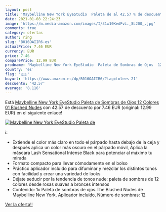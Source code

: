 ```yaml
---
layout: post
title: 'Maybelline New York EyeStudio  Paleta de al 42.57 % de descuento'
date: 2021-01-08 22:24:23
image: 'https://m.media-amazon.com/images/I/31x10KedPvL._SL200_.jpg'
comments: true
category: ofertas
author: ring
slug: 'B016OAIIR6-es'
actualPrice: 7.46 EUR
currency: EUR
price: 7.46
comparePrice: 12.99 EUR
prodname: 'Maybelline New York EyeStudio  Paleta de Sombras de Ojos  12 Colores  01 Blushed Nudes'
country: 'es'
flag: '🇪🇸'
buyurl: 'https://www.amazon.es/dp/B016OAIIR6/?tag=tolees-21'
descuento: '42.57'
average: '8.116'
---
```


Está [Maybelline New York EyeStudio  Paleta de Sombras de Ojos  12 Colores  01 Blushed Nudes](https://www.amazon.es/dp/B016OAIIR6/?tag=tolees-21) con 42.57 de descuento por 7.46 EUR (original: 12.99 EUR) en el siguiente enlace!

[![Maybelline New York EyeStudio  Paleta de](https://m.media-amazon.com/images/I/31x10KedPvL._SL200_.jpg)](https://www.amazon.es/dp/B016OAIIR6/?tag=tolees-21)

ℹ️:

- Extiende el color más claro en todo el párpado hasta debajo de la ceja y después aplica un color más oscuro en el párpado móvil, Aplica la máscara Lash Sensational Intense Black para potenciar al máximo tu mirada
- Formato compacto para llevar cómodamente en el bolso
- Práctico aplicador incluido para difuminar y mezclar los distintos tonos con facilidad y crear una variedad de looks
- Déjate seducir por la tendencia de tonos nude: paleta de sombras de 12 colores desde rosas suaves a bronces intensos
- Contenido: 1x Paleta de sombras de ojos The Blushed Nudes de Maybelline New York, Aplicador incluido, Número de sombras: 12

[Ver la oferta!!](https://www.amazon.es/dp/B016OAIIR6/?tag=tolees-21)
